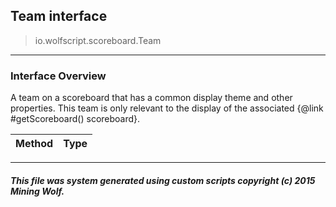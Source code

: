 ## Team __interface__

>io.wolfscript.scoreboard.Team

---

### Interface Overview

A team on a scoreboard that has a common display theme and other properties. This team is only relevant to the display of the associated {@link #getScoreboard() scoreboard}.

Method | Type   
--- | :--- 



---



##### This file was system generated using custom scripts copyright (c) 2015 Mining Wolf.
	

